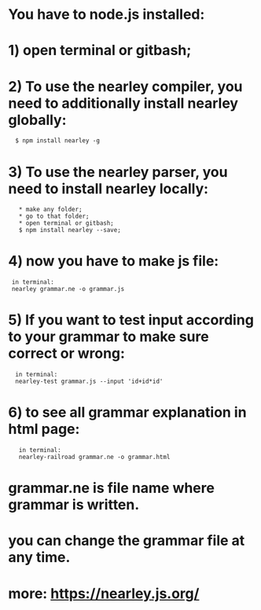# You have to node.js installed:
# 1) open terminal or gitbash;
# 2) To use the nearley compiler, you need to additionally install nearley globally:
      $ npm install nearley -g
# 3) To use the nearley parser, you need to install nearley locally: 
       * make any folder;
       * go to that folder;
       * open terminal or gitbash;
       $ npm install nearley --save;
# 4) now you have to make js file:
     in terminal:
     nearley grammar.ne -o grammar.js
# 5) If you want to test input according to your grammar to make sure correct or wrong:
      in terminal:
      nearley-test grammar.js --input 'id+id*id'
 # 6) to see all grammar explanation in html page:
       in terminal:
       nearley-railroad grammar.ne -o grammar.html
# grammar.ne is file name where grammar is written.
# you can change the grammar file at any time.
# more: https://nearley.js.org/
